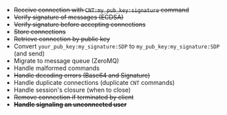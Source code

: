 - ~~Receive connection with `CNT:my_pub_key:signature` command~~
- ~~Verify signature of messages (ECDSA)~~
- ~~Verify signature before accepting connections~~
- ~~Store connections~~
- ~~Retrieve connection by public key~~
- Convert `your_pub_key:my_signature:SDP` to `my_pub_key:my_signature:SDP` (and send)
- Migrate to message queue (ZeroMQ)
- Handle malformed commands
- ~~Handle decoding errors (Base64 and Signature)~~
- Handle duplicate connections (duplicate `CNT` commands)
- Handle session's closure (when to close)
- ~~Remove connection if terminated by client~~
- ~~**Handle signaling an unconnected user**~~